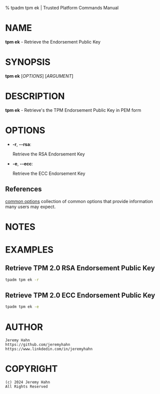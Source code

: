 % tpadm tpm ek | Trusted Platform Commands Manual

# NAME

**tpm ek** - Retrieve the Endorsement Public Key

# SYNOPSIS

**tpm ek** [*OPTIONS*] [*ARGUMENT*]

# DESCRIPTION

**tpm ek** - Retrieve's the TPM Endorsement Public Key in PEM form

# OPTIONS

  * **-r**, **\--rsa**:

    Retrieve the RSA Endorsement Key

  * **-e**, **\--ecc**:

    Retrieve the ECC Endorsement Key

## References

[common options](common/options.md) collection of common options that provide
information many users may expect.

# NOTES

# EXAMPLES

## Retrieve TPM 2.0 RSA Endorsement Public Key
```bash
tpadm tpm ek -r
```

## Retrieve TPM 2.0 ECC Endorsement Public Key
```bash
tpadm tpm ek -e
```

# AUTHOR
    Jeremy Hahn
    https://github.com/jeremyhahn
    https://www.linkdedin.com/in/jeremyhahn

# COPYRIGHT
    (c) 2024 Jeremy Hahn
    All Rights Reserved
